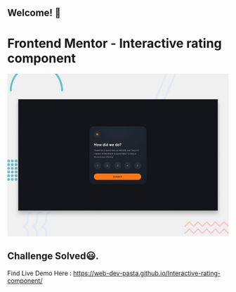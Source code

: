 ## Welcome! 👋

# Frontend Mentor - Interactive rating component

![Design preview for the Interactive rating component coding challenge](./preview.jpg)

## Challenge Solved😃.

Find Live Demo Here : https://web-dev-pasta.github.io/Interactive-rating-component/
